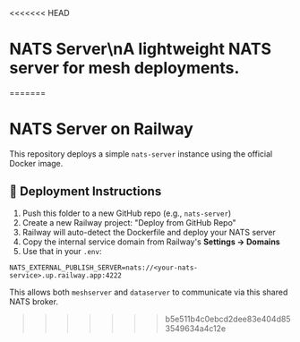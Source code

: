 <<<<<<< HEAD
# NATS Server\nA lightweight NATS server for mesh deployments.
=======
# NATS Server on Railway

This repository deploys a simple `nats-server` instance using the official Docker image.

## 🚀 Deployment Instructions

1. Push this folder to a new GitHub repo (e.g., `nats-server`)
2. Create a new Railway project: "Deploy from GitHub Repo"
3. Railway will auto-detect the Dockerfile and deploy your NATS server
4. Copy the internal service domain from Railway's **Settings → Domains**
5. Use that in your `.env`:

```
NATS_EXTERNAL_PUBLISH_SERVER=nats://<your-nats-service>.up.railway.app:4222
```

This allows both `meshserver` and `dataserver` to communicate via this shared NATS broker.
>>>>>>> b5e511b4c0ebcd2dee83e404d853549634a4c12e
